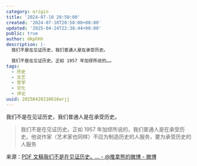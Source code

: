 ```yaml
---
category: origin
title: '2024-07-10 20:50:00'
created: '2024-07-10T20:50:00+08:00'
updated: '2025-04-24T22:38:44+08:00'
public: true
author: dkphhh
description: |-
  我们不是在见证历史，我们普通人是在承受历史。

  我们不是在见证历史。正如 1957 年加缪所说的……
tags:
  - 历史
  - 文艺
  - 哲学
  - 文化
  - 评论
uuid: 20250420210616wrjj
---
```


我们不是在见证历史，我们普通人是在承受历史。

> 我们不是在见证历史。正如 1957 年加缪所说的，我们普通人是在承受历史。他说作家（艺术家也同样）不应为制造历史的人服务，要为承受历史的人服务 ​​​

来源：[PDF 文稿我们不是在见证历史。... - @推拿熊的微博 - 微博](https://weibo.com/5997605338/LBktymdyE)
